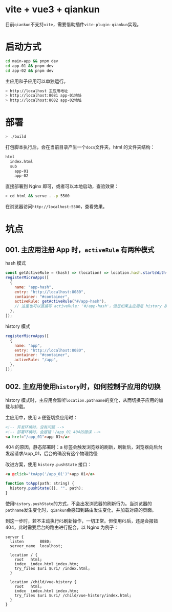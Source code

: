 # vite + vue3 + qiankun

目前`qiankun`不支持`vite`，需要借助插件`vite-plugin-qiankun`实现。

# 启动方式

```bash
cd main-app && pnpm dev
cd app-01 && pnpm dev
cd app-02 && pnpm dev
```

主应用和子应用可以单独运行。

```bash
> http://localhost 主应用地址
> http://localhost:8081 app-01地址
> http://localhost:8082 app-02地址
```

# 部署

```bash
> ./build
```

打包脚本执行后，会在当前目录产生一个`docs`文件夹，html 的文件夹结构：

```bash
html
  index.html
  sub
    app-01
    app-02
```

直接部署到 Nginx 即可，或者可以本地启动，查验效果：

```bash
> cd html && serve . -p 5500
```

在浏览器访问`http://localhost:5500`，查看效果。

# 坑点

## 001. 主应用注册 App 时，`activeRule` 有两种模式

hash 模式

```js
const getActiveRule = (hash) => (location) => location.hash.startsWith(hash);
registerMicroApps([
  {
    name: "app-hash",
    entry: "http://localhost:8080",
    container: "#container",
    activeRule: getActiveRule("#/app-hash"),
    // 这里也可以直接写 activeRule: '#/app-hash'，但是如果主应用是 history 模式或者主应用部署在非根目录，这样写不会生效。
  },
]);
```

history 模式

```js
registerMicroApps([
  {
    name: "app",
    entry: "http://localhost:8080",
    container: "#container",
    activeRule: "/app",
  },
]);
```

## 002. 主应用使用`history`时，如何控制子应用的切换

history 模式时，主应用会监听`location.pathname`的变化，从而切换子应用的加载与卸载。

主应用中，使用 a 便签切换应用时：

```html
<!-- 开发环境时，没有问题 -->
<!-- 部署环境时，会报错：/app_01 404的错误 -->
<a href="/app_01">app 01</a>
```

404 的原因，静态部署时：a 标签会触发浏览器的刷新，刷新后，浏览器向后台发起请求/app_01，后台的确没有这个物理路径

改进方案，使用 `history.pushState` 接口：

```html
<a @click="toApp('/app_01')">app 01</a>
```

```js
function toApp(path: string) {
  history.pushState({}, "", path);
}
```

使用`history.pushState`的方式，不会出发浏览器的刷新行为。当浏览器的`pathname`发生变化时，`qiankun`会感知到路由发生变化，并加载对应的页面。

到这一步时，若不主动执行`F5`刷新操作，一切正常。但使用`F5`后，还是会报错 404，此时需要后台的路由进行配合，以 Nginx 为例子：

```nginx
server {
  listen       8080;
  server_name  localhost;

  location / {
    root   html;
    index  index.html index.htm;
    try_files $uri $uri/ /index.html;
  }

  location /child/vue-history {
    root   html;
    index  index.html index.htm;
    try_files $uri $uri/ /child/vue-history/index.html;
  }
}
```
